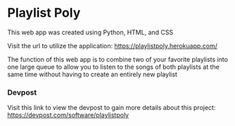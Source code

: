 # Playlist Poly

This web app was created using Python, HTML, and CSS

Visit the url to utilize the application: https://playlistpoly.herokuapp.com/

The function of this web app is to combine two of your favorite playlists into one large queue to allow you to listen to the songs of both playlists at the same time without having to create an entirely new playlist

### Devpost

Visit this link to view the devpost to gain more details about this project: https://devpost.com/software/playlistpoly